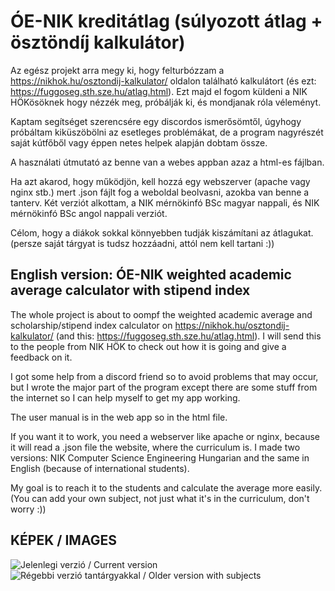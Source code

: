 # ÓE-NIK kreditátlag (súlyozott átlag + ösztöndíj kalkulátor)
Az egész projekt arra megy ki, hogy felturbózzam a https://nikhok.hu/osztondij-kalkulator/ oldalon található kalkulátort (és ezt: https://fuggoseg.sth.sze.hu/atlag.html). Ezt majd el fogom küldeni a NIK HÖKösöknek hogy nézzék meg, próbálják ki, és mondjanak róla véleményt. 

Kaptam segítséget szerencsére egy discordos ismerősömtől, úgyhogy próbáltam kiküszöbölni az esetleges problémákat, de a program nagyrészét saját kútfőből vagy éppen netes helpek alapján dobtam össze.

A használati útmutató az benne van a webes appban azaz a html-es fájlban.

Ha azt akarod, hogy működjön, kell hozzá egy webszerver (apache vagy nginx stb.) mert .json fájlt fog a weboldal beolvasni, azokba van benne a tanterv. Két verziót alkottam, a NIK mérnökinfó BSc magyar nappali, és NIK mérnökinfó BSc angol nappali verziót. 

Célom, hogy a diákok sokkal könnyebben tudják kiszámítani az átlagukat. (persze saját tárgyat is tudsz hozzáadni, attól nem kell tartani :))

## English version: ÓE-NIK weighted academic average calculator with stipend index
The whole project is about to oompf the weighted academic average and scholarship/stipend index calculator on https://nikhok.hu/osztondij-kalkulator/  (and this: https://fuggoseg.sth.sze.hu/atlag.html). I will send this to the people from NIK HÖK to check out how it is going and give a feedback on it. 

I got some help from a discord friend so to avoid problems that may occur, but I wrote the major part of the program except there are some stuff from the internet so I can help myself to get my app working.

The user manual is in the web app so in the html file.

If you want it to work, you need a webserver like apache or nginx, because it will read a .json file the website, where the curriculum is. I made two versions: NIK Computer Science Engineering Hungarian and the same in English (because of international students).

My goal is to reach it to the students and calculate the average more easily. (You can add your own subject, not just what it's in the curriculum, don't worry :))

## KÉPEK / IMAGES
![Jelenlegi verzió / Current version](https://files.catbox.moe/esuhf4.png)
![Régebbi verzió tantárgyakkal / Older version with subjects](https://files.catbox.moe/arh8zw.png)
